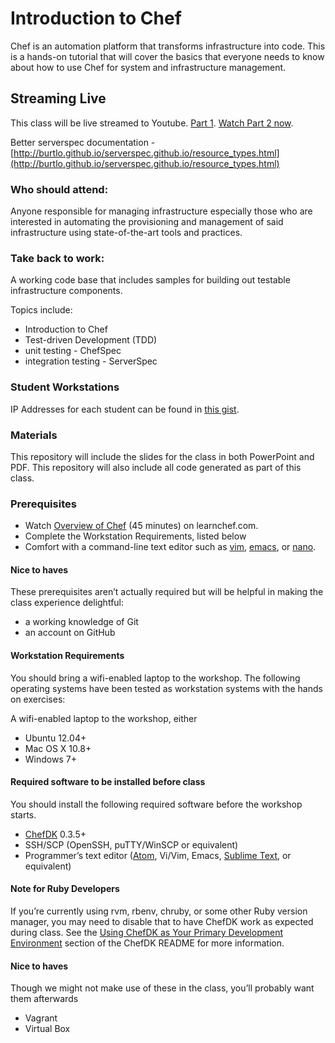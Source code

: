 # Introduction to Chef

Chef is an automation platform that transforms infrastructure into code. This is a hands-on tutorial that will cover the basics that everyone needs to know about how to use Chef for system and infrastructure management.

## Streaming Live

This class will be live streamed to Youtube.  [Part 1](http://youtu.be/Y5sB62V54bc).  [Watch Part 2 now](http://youtu.be/MFNhDEUdnB4).


Better serverspec documentation - [http://burtlo.github.io/serverspec.github.io/resource_types.html](http://burtlo.github.io/serverspec.github.io/resource_types.html)
### Who should attend:
Anyone responsible for managing infrastructure especially those who are interested in automating the provisioning and management of said infrastructure using state-of-the-art tools and practices.

### Take back to work:
A working code base that includes samples for building out testable infrastructure components.

Topics include:
* Introduction to Chef
* Test-driven Development (TDD)
* unit testing - ChefSpec
* integration testing - ServerSpec

### Student Workstations

IP Addresses for each student can be found in [this gist](http://bit.ly/gilt2014workstations).

### Materials

This repository will include the slides for the class in both PowerPoint and PDF.  This repository will also include all code generated as part of this class.

### Prerequisites

* Watch [Overview of Chef](http://learn.getchef.com/fundamentals-series/week-1/) (45 minutes) on learnchef.com.
* Complete the Workstation Requirements, listed below
* Comfort with a command-line text editor such as [vim](http://www.openvim.com/tutorial.html), [emacs](http://www.gnu.org/software/emacs/tour/), or [nano](http://www.howtogeek.com/howto/42980/the-beginners-guide-to-nano-the-linux-command-line-text-editor/).

#### Nice to haves

These prerequisites aren’t actually required but will be helpful in making the class experience delightful:

* a working knowledge of Git
* an account on GitHub

#### Workstation Requirements

You should bring a wifi-enabled laptop to the workshop. The following operating systems have been tested as workstation systems with the hands on exercises:

A wifi-enabled laptop to the workshop, either

* Ubuntu 12.04+
* Mac OS X 10.8+
* Windows 7+

#### Required software to be installed before class

You should install the following required software before the workshop starts.

* [ChefDK](http://downloads.getchef.com/chef-dk) 0.3.5+
* SSH/SCP (OpenSSH, puTTY/WinSCP or equivalent)
* Programmer’s text editor ([Atom](https://atom.io/), Vi/Vim, Emacs, [Sublime Text](http://www.sublimetext.com/), or equivalent)

#### Note for Ruby Developers

If you’re currently using rvm, rbenv, chruby, or some other Ruby version manager, you may need to disable that to have ChefDK work as expected during class. See the [Using ChefDK as Your Primary Development Environment](https://github.com/opscode/chef-dk#using-chefdk-as-your-primary-development-environment) section of the ChefDK README for more information.

#### Nice to haves

Though we might not make use of these in the class, you’ll probably want them afterwards

* Vagrant
* Virtual Box
